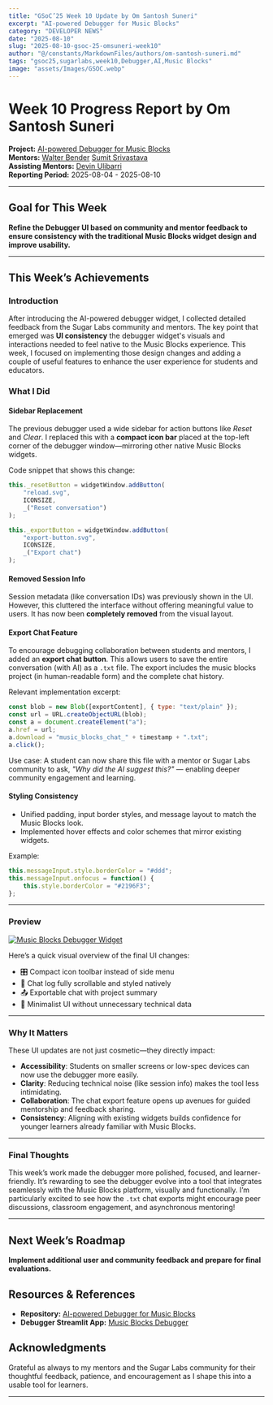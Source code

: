 ```yaml
---
title: "GSoC’25 Week 10 Update by Om Santosh Suneri"
excerpt: "AI-powered Debugger for Music Blocks"
category: "DEVELOPER NEWS"
date: "2025-08-10"
slug: "2025-08-10-gsoc-25-omsuneri-week10"
author: "@/constants/MarkdownFiles/authors/om-santosh-suneri.md"
tags: "gsoc25,sugarlabs,week10,Debugger,AI,Music Blocks"
image: "assets/Images/GSOC.webp"
---
```


<!-- markdownlint-disable -->

# Week 10 Progress Report by Om Santosh Suneri

**Project:** [AI-powered Debugger for Music Blocks](https://github.com/omsuneri/AI-powered-Debugger-for-Music-Blocks)  
**Mentors:** [Walter Bender](https://github.com/walterbender/) [Sumit Srivastava](https://github.com/sum2it)  
**Assisting Mentors:** [Devin Ulibarri](https://github.com/pikurasa/)  
**Reporting Period:** 2025-08-04 - 2025-08-10

---

## Goal for This Week

**Refine the Debugger UI based on community and mentor feedback to ensure consistency with the traditional Music Blocks widget design and improve usability.**

---

## This Week’s Achievements

### Introduction

After introducing the AI-powered debugger widget, I collected detailed feedback from the Sugar Labs community and mentors. The key point that emerged was **UI consistency** the debugger widget's visuals and interactions needed to feel native to the Music Blocks experience. This week, I focused on implementing those design changes and adding a couple of useful features to enhance the user experience for students and educators.

### What I Did

#### Sidebar Replacement

The previous debugger used a wide sidebar for action buttons like *Reset* and *Clear*. I replaced this with a **compact icon bar** placed at the top-left corner of the debugger window—mirroring other native Music Blocks widgets.

Code snippet that shows this change:
```js
this._resetButton = widgetWindow.addButton(
    "reload.svg",
    ICONSIZE,
    _("Reset conversation")
);

this._exportButton = widgetWindow.addButton(
    "export-button.svg",
    ICONSIZE,
    _("Export chat")
);
````

#### Removed Session Info

Session metadata (like conversation IDs) was previously shown in the UI. However, this cluttered the interface without offering meaningful value to users. It has now been **completely removed** from the visual layout.

#### Export Chat Feature

To encourage debugging collaboration between students and mentors, I added an **export chat button**. This allows users to save the entire conversation (with AI) as a `.txt` file. The export includes the music blocks project (in human-readable form) and the complete chat history.

Relevant implementation excerpt:

```js
const blob = new Blob([exportContent], { type: "text/plain" });
const url = URL.createObjectURL(blob);
const a = document.createElement("a");
a.href = url;
a.download = "music_blocks_chat_" + timestamp + ".txt";
a.click();
```

Use case: A student can now share this file with a mentor or Sugar Labs community to ask, *"Why did the AI suggest this?"* — enabling deeper community engagement and learning.

#### Styling Consistency

* Unified padding, input border styles, and message layout to match the Music Blocks look.
* Implemented hover effects and color schemes that mirror existing widgets.

Example:

```js
this.messageInput.style.borderColor = "#ddd";
this.messageInput.onfocus = function() {
    this.style.borderColor = "#2196F3";
};
```

--- 

### Preview

<a href=""><img src="https://i.ibb.co/YBKkWK6h/Screenshot-2025-08-09-at-1-17-26-AM.png" alt="Music Blocks Debugger Widget"/></a>

Here’s a quick visual overview of the final UI changes:

* 🎛️ Compact icon toolbar instead of side menu
* 💬 Chat log fully scrollable and styled natively
* 📤 Exportable chat with project summary
* 🧊 Minimalist UI without unnecessary technical data

---

### Why It Matters

These UI updates are not just cosmetic—they directly impact:

* **Accessibility**: Students on smaller screens or low-spec devices can now use the debugger more easily.
* **Clarity**: Reducing technical noise (like session info) makes the tool less intimidating.
* **Collaboration**: The chat export feature opens up avenues for guided mentorship and feedback sharing.
* **Consistency**: Aligning with existing widgets builds confidence for younger learners already familiar with Music Blocks.

---

### Final Thoughts

This week’s work made the debugger more polished, focused, and learner-friendly. It’s rewarding to see the debugger evolve into a tool that integrates seamlessly with the Music Blocks platform, visually and functionally. I’m particularly excited to see how the `.txt` chat exports might encourage peer discussions, classroom engagement, and asynchronous mentoring!

---

## Next Week’s Roadmap

**Implement additional user and community feedback and prepare for final evaluations.**

## Resources & References

- **Repository:** [AI-powered Debugger for Music Blocks](https://github.com/omsuneri/AI-powered-Debugger-for-Music-Blocks)
- **Debugger Streamlit App:** [Music Blocks Debugger](https://debuggmb.streamlit.app/)

## Acknowledgments

Grateful as always to my mentors and the Sugar Labs community for their thoughtful feedback, patience, and encouragement as I shape this into a usable tool for learners.

---
